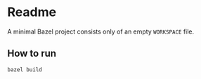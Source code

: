 <!--
SPDX-FileCopyrightText: 2022 Julian Amann <dev@vertexwahn.de>
SPDX-License-Identifier: Apache-2.0
-->

# Readme

A minimal Bazel project consists only of an empty `WORKSPACE` file.

## How to run

```shell
bazel build
```
